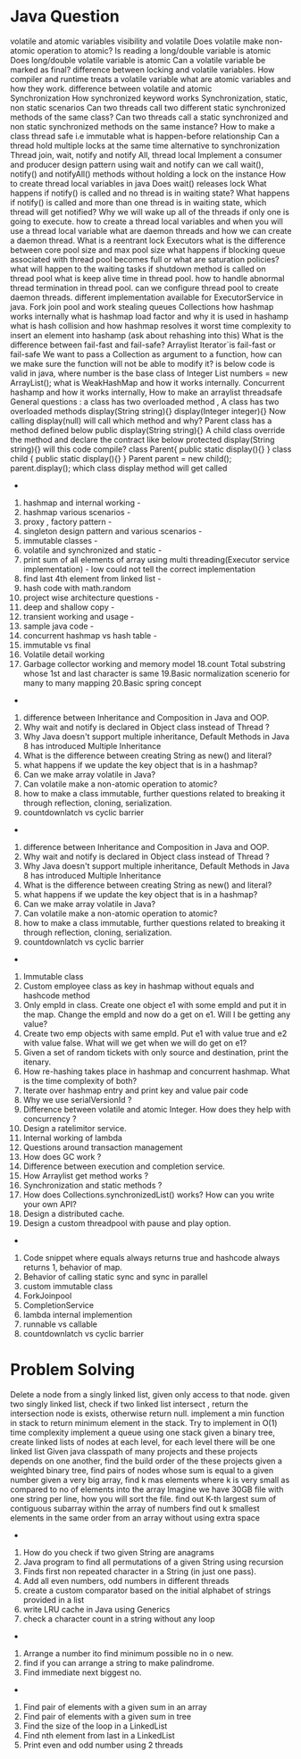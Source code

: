 Java Question
=================================

volatile and atomic variables
visibility and volatile
Does volatile make non-atomic operation to atomic?
Is reading a long/double variable is atomic
Does long/double volatile variable is atomic
Can a volatile variable be marked as final?
difference between locking and volatile variables.
How compiler and runtime treats a volatile variable 
what are atomic variables and how they work.
difference between volatile and atomic     
Synchronization
How synchronized keyword works
Synchronization, static, non static scenarios 
Can two threads call two different static synchronized methods of the same class?
Can two threads call a static synchronized and non static synchronized methods on the same instance?
How to make a class thread safe i.e immutable
what is happen-before relationship
Can a thread hold multiple locks at the same time
alternative to synchronization
Thread join, wait, notify and notify All, thread local
Implement a consumer and producer design pattern using wait and notify
can we call wait(), notify() and notifyAll() methods without holding a lock on the instance
How to create thread local variables in java
Does wait() releases lock
What happens if notify() is called and no thread is in waiting state?
What happens if notify() is called and more than one thread is in waiting state, which thread will get notified?
Why we will wake up all of the threads if only one is going to execute.
how to create a thread local variables and when you will use a thread local variable
what are daemon threads and how we can create a daemon thread.
What is a reentrant lock
Executors 
what is the difference between core pool size and max pool size
what happens if blocking queue associated with thread pool becomes full or what are saturation policies?
what will happen to the waiting tasks if shutdown method is called on thread pool
what is keep alive time in thread pool.
how to handle abnormal thread termination in thread pool.
can we configure thread pool to create daemon threads.
different implementation available for ExecutorService in java.
Fork join pool and work stealing queues
Collections
how hashmap works internally
what is hashmap load factor and why it is used in hashamp
what is hash collision and how hashmap resolves it
worst time complexity to insert an element into hashamp (ask about rehashing into this)
What is the difference between fail-fast and fail-safe? Arraylist Iterator`is fail-fast or fail-safe
We want to pass a Collection as argument to a function, how can we make sure the function will not be able to modify it?
is below code is valid in java, where number is the base class of Integer
          List<Number> numbers = new ArrayList<Integer>();
what is WeakHashMap and how it works internally.
Concurrent hashamp and how it works internally,
How to make an arraylist threadsafe
General questions :
a class has two overloaded method ,
A class has two overloaded methods
       display(String string){}
       display(Integer integer){}
Now calling display(null) will call which method and why?
 Parent class has a method defined below
                    public display(String string){}
 A child class override the method and declare the contract like below
                     protected display(String string){}
 will this code compile?
 class Parent{
       public static display(){}
        }
 class child {
          public static display(){}
         }
 Parent parent = new child();
 parent.display();
 which class display method will get called

-

1. hashmap and internal working -
2. hashmap various scenarios -
3. proxy , factory pattern -
4. singleton design pattern and various scenarios -
5. immutable classes - 
6. volatile and synchronized and static  - 
7. print sum of all elements of array using multi threading(Executor service implementation) - low could not tell the correct implementation
8. find last 4th element from linked list - 
9. hash code with math.random  
10. project wise architecture questions - 
11. deep and shallow copy -
12. transient working and usage - 
13. sample java code  - 
14. concurrent hashmap vs hash table - 
15. immutable vs final
16. Volatile detail working
17. Garbage collector working and memory model
18.count Total substring whose 1st and last character is same
19.Basic normalization scenerio for many to many mapping
20.Basic spring concept

-

1) difference between Inheritance and Composition in Java and OOP.
2) Why wait and notify is declared in Object class instead of Thread ?
3) Why Java doesn't support multiple inheritance, Default Methods in Java 8 has introduced Multiple Inheritance
4) What is the difference between creating String as new() and literal?
5) what happens if we update the key object that is in a hashmap?
6) Can we make array volatile in Java?
7) Can volatile make a non-atomic operation to atomic?
8) how to make a class immutable, further questions related to breaking it through reflection, cloning, serialization.
9) countdownlatch vs cyclic barrier

-

1) difference between Inheritance and Composition in Java and OOP.
2) Why wait and notify is declared in Object class instead of Thread ?
3) Why Java doesn't support multiple inheritance, Default Methods in Java 8 has introduced Multiple Inheritance
4) What is the difference between creating String as new() and literal?
5) what happens if we update the key object that is in a hashmap?
6) Can we make array volatile in Java?
7) Can volatile make a non-atomic operation to atomic?
8) how to make a class immutable, further questions related to breaking it through reflection, cloning, serialization.
9) countdownlatch vs cyclic barrier

-

1. Immutable class
4. Custom employee class as key in hashmap without equals and hashcode method
5. Only empId in class. Create one object e1 with some empId and put it in the map. Change the empId and now do a get on e1. Will I be getting any value?
6. Create two emp objects with same empId. Put e1 with value true and e2 with value false. What will we get when we will do get on e1?
7. Given a set of random tickets with only source and destination, print the itenary.
8. How re-hashing takes place in hashmap and concurrent hashmap. What is the time complexity of both?
9. Iterate over hashmap entry and print key and value pair code
10. Why we use serialVersionId ?
11. Difference between volatile and atomic Integer. How does they help with concurrency ?
12. Design a ratelimitor service.
13. Internal working of lambda
14. Questions around transaction management
15. How does GC work ?
16. Difference between execution and completion service.
17. How Arraylist get method works ?
18. Synchronization and static methods ?
19. How does Collections.synchronizedList() works? How can you write your own API?
20. Design a distributed cache.
21. Design a custom threadpool with pause and play option.

-

1. Code snippet where equals always returns true and hashcode always returns 1, behavior of map.
2. Behavior of calling static sync and sync in parallel
3. custom immutable class
4. ForkJoinpool
5. CompletionService
6. lambda internal implemention
7. runnable vs callable
8. countdownlatch vs cyclic barrier


Problem Solving
=================

Delete a node from a singly linked list, given only access to that node.
given two singly linked list, check if two linked list intersect , return the intersection node is exists, otherwise return null.
implement a min function in stack to return minimum element in the stack. Try to implement in O(1) time complexity
implement a queue using one stack
given a binary tree, create linked lists of nodes at each level, for each level there will be one linked list
Given java classpath of many projects and these projects depends on one another, find the build order of the these projects
given a weighted binary tree, find  pairs of nodes whose sum is equal to a given number
 given a very big array, find k mas elements where k is very small as compared to no of elements into the array
Imagine we have 30GB file with one string per line, how you will sort the file.
find out K-th largest sum of contiguous subarray within the array of numbers
find out k smallest elements in the same order from an array without using extra space

-

1) How do you check if two given String are anagrams
2) Java program to find all permutations of a given String using recursion
3) Finds first non repeated character in a String (in just one pass).
4) Add all even numbers, odd numbers in different threads
5) create a custom  comparator based on the initial alphabet of strings provided in a list
6) write LRU cache in Java using Generics
7) check a character count in a string without any loop

-

1. Arrange a number ito find minimum possible no in o new.
2. find if you can arrange a string to make palindrome.
3. Find immediate next biggest no.

-

1. Find pair of elements with a given sum in an array
2. Find pair of elements with a given sum in tree
3. Find the size of the loop in a LinkedList
4. Find nth element from last in a LinkedList
5. Print even and odd number using 2 threads
